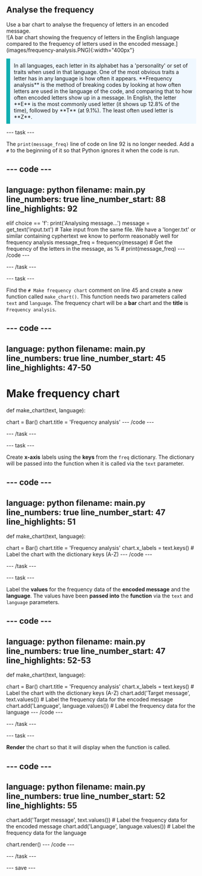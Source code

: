 ## Analyse the frequency

<div style="display: flex; flex-wrap: wrap">
<div style="flex-basis: 200px; flex-grow: 1; margin-right: 15px;">
Use a bar chart to analyse the frequency of letters in an encoded message. 
</div>
<div>
![A bar chart showing the frequency of letters in the English language compared to the frequency of letters used in the encoded message.](images/frequency-analysis.PNG){:width="400px"}
</div>
</div>

<p style='border-left: solid; border-width:10px; border-color: #0faeb0; background-color: aliceblue; padding: 10px;'>
In all languages, each letter in its alphabet has a 'personality' or set of traits when used in that language. One of the most obvious traits a letter has in any language is how often it appears.  **Frequency analysis** is the method of breaking codes by looking at how often letters are used in the language of the code, and comparing that to how often encoded letters show up in a message. In English, the letter **E** is the most commonly used letter (it shows up 12.8% of the time), followed by **T** (at 9.1%). The least often used letter is **Z**.
</p>
--- task ---

The `print(message_freq)` line of code on line 92 is no longer needed. Add a `#` to the beginning of it so that Python ignores it when the code is run. 

--- code ---
---
language: python
filename: main.py
line_numbers: true
line_number_start: 88
line_highlights: 92
---
  elif choice == 'f':
    print('Analysing message…')
    message = get_text('input.txt') # Take input from the same file. We have a 'longer.txt' or similar containing cyphertext we know to perform reasonably well for frequency analysis
    message_freq = frequency(message) # Get the frequency of the letters in the message, as %
    # print(message_freq)
--- /code ---

--- /task ---

--- task ---

Find the `# Make frequency chart` comment on line 45 and create a new function called `make_chart()`. This function needs two parameters called `text` and `language`. The frequency chart will be a **bar** chart and the **title** is `Frequency analysis`.

--- code ---
---
language: python
filename: main.py
line_numbers: true
line_number_start: 45
line_highlights: 47-50
---
# Make frequency chart

def make_chart(text, language):
  
  chart = Bar()
  chart.title = 'Frequency analysis'
--- /code ---

--- /task ---

--- task ---

Create **x-axis** labels using the **keys** from the `freq` dictionary. The dictionary will be passed into the function when it is called via the `text` parameter. 

--- code ---
---
language: python
filename: main.py
line_numbers: true
line_number_start: 47
line_highlights: 51
---
def make_chart(text, language):
  
  chart = Bar()
  chart.title = 'Frequency analysis'
  chart.x_labels = text.keys() # Label the chart with the dictionary keys (A-Z)
--- /code ---

--- /task ---

--- task ---

Label the **values** for the frequency data of the **encoded message** and the **language**. The values have been **passed into** the **function** via the `text` and `language` parameters. 

--- code ---
---
language: python
filename: main.py
line_numbers: true
line_number_start: 47
line_highlights: 52-53
---
def make_chart(text, language):
  
  chart = Bar()
  chart.title = 'Frequency analysis'
  chart.x_labels = text.keys() # Label the chart with the dictionary keys (A-Z)
  chart.add('Target message', text.values()) # Label the frequency data for the encoded message
  chart.add('Language', language.values()) # Label the frequency data for the language
--- /code ---

--- /task ---

--- task ---

**Render** the chart so that it will display when the function is called. 

--- code ---
---
language: python
filename: main.py
line_numbers: true
line_number_start: 52
line_highlights: 55
---
  chart.add('Target message', text.values()) # Label the frequency data for the encoded message
  chart.add('Language', language.values()) # Label the frequency data for the language
  
  chart.render()
--- /code ---

--- /task ---


--- save ---